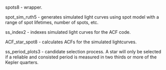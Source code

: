 spots8 - wrapper.  

spot_sim_ruth5 - generates simulated light curves using spot model with a range of spot lifetimes, number of spots, etc.

ss_index2 - indexes simulated light curves for the ACF code.

ACF_star_spot8 - calculates ACFs for the simulated lightcurves. 

ss_period_plots3 - candidate selection process. A star will only be selected if a reliable and consisted period is measured in two thirds or more of the Kepler quarters. 